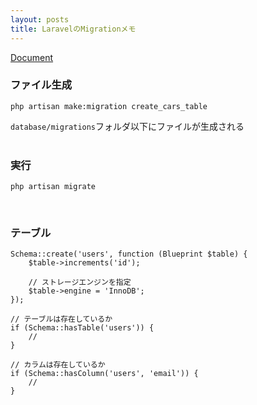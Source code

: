 ```yaml
---
layout: posts
title: LaravelのMigrationメモ 
---
```

[Document](https://laravel.com/docs/5.2/migrations)  


### ファイル生成

```
php artisan make:migration create_cars_table
```

`database/migrations`フォルダ以下にファイルが生成される  
<br>

### 実行

```
php artisan migrate
```
<br>

### テーブル

```
Schema::create('users', function (Blueprint $table) {
    $table->increments('id');
    
    // ストレージエンジンを指定
    $table->engine = 'InnoDB';
});

// テーブルは存在しているか
if (Schema::hasTable('users')) {
    //
}

// カラムは存在しているか
if (Schema::hasColumn('users', 'email')) {
    //
}
```
<br>































